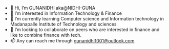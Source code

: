 - 👋 Hi, I’m GUNANIDHI aka@NIDHI-GUNA
- 👀 I’m interested in Information Technology & Finance
- 🌱 I’m currently learning Computer science and Information technology in Madanapalle Institute of Technology and sciences
- 💞️ I’m looking to collaborate on peers who are interested in finance and like to combine finance with tech.
- 📫 Any can reach me through gunanidhi1001@outlook.com


